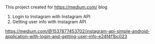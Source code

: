 This project created for https://medium.com/ blog
1. Login to Instagram with Instagram API
2. Getting user info with Instagram API

https://medium.com/@1537877453702/instagram-api-simple-android-application-with-login-and-getting-user-info-e24f4f1bc023
